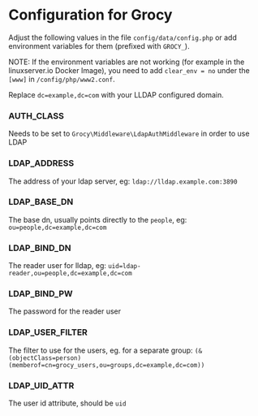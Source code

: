 # Configuration for Grocy

Adjust the following values in the file `config/data/config.php` or add environment variables for them (prefixed with `GROCY_`).

NOTE: If the environment variables are not working (for example in the linuxserver.io Docker Image), you need to add `clear_env = no` under the `[www]` in `/config/php/www2.conf`.

Replace `dc=example,dc=com` with your LLDAP configured domain.

### AUTH_CLASS
Needs to be set to `Grocy\Middleware\LdapAuthMiddleware` in order to use LDAP

### LDAP_ADDRESS
The address of your ldap server, eg: `ldap://lldap.example.com:3890`

### LDAP_BASE_DN
The base dn, usually points directly to the `people`, eg: `ou=people,dc=example,dc=com`

### LDAP_BIND_DN
The reader user for lldap, eg: `uid=ldap-reader,ou=people,dc=example,dc=com`

### LDAP_BIND_PW
The password for the reader user

### LDAP_USER_FILTER
The filter to use for the users, eg. for a separate group: `(&(objectClass=person)(memberof=cn=grocy_users,ou=groups,dc=example,dc=com))`

### LDAP_UID_ATTR
The user id attribute, should be `uid`
